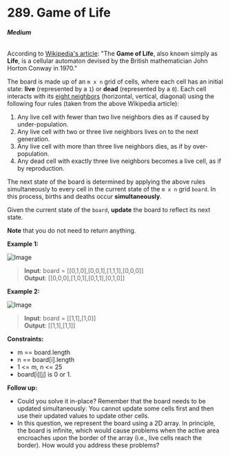 # 289. Game of Life
###### **Medium**

According to [Wikipedia's article](https://en.wikipedia.org/wiki/Conway%27s_Game_of_Life): "The **Game of Life**, also known simply as **Life**, is a cellular automaton devised by the British mathematician John Horton Conway in 1970."

The board is made up of an `m x n` grid of cells, where each cell has an initial state: **live** (represented by a `1`) or **dead** (represented by a `0`). Each cell interacts with its [eight neighbors](https://en.wikipedia.org/wiki/Moore_neighborhood) (horizontal, vertical, diagonal) using the following four rules (taken from the above Wikipedia article):

1. Any live cell with fewer than two live neighbors dies as if caused by under-population.
2. Any live cell with two or three live neighbors lives on to the next generation.
3. Any live cell with more than three live neighbors dies, as if by over-population.
4. Any dead cell with exactly three live neighbors becomes a live cell, as if by reproduction.

The next state of the board is determined by applying the above rules simultaneously to every cell in the current state of the `m x n` grid `board`. In this process, births and deaths occur **simultaneously**.

Given the current state of the `board`, **update** the board to reflect its next state.

**Note** that you do not need to return anything.
 

**Example 1:**

![Image](https://assets.leetcode.com/uploads/2020/12/26/grid1.jpg)
> **Input**: board = [[0,1,0],[0,0,1],[1,1,1],[0,0,0]]  
**Output**: [[0,0,0],[1,0,1],[0,1,1],[0,1,0]]   

**Example 2:**

![Image](https://assets.leetcode.com/uploads/2020/12/26/grid2.jpg)
> **Input**: board = [[1,1],[1,0]]  
**Output**: [[1,1],[1,1]]  
 

**Constraints:**

- m == board.length
- n == board[i].length
- 1 <= m, n <= 25
- board[i][j] is 0 or 1.

**Follow up:**

- Could you solve it in-place? Remember that the board needs to be updated simultaneously: You cannot update some cells first and then use their updated values to update other cells.
- In this question, we represent the board using a 2D array. In principle, the board is infinite, which would cause problems when the active area encroaches upon the border of the array (i.e., live cells reach the border). How would you address these problems?
